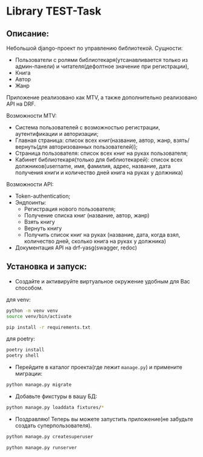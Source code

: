 # Library TEST-Task
## Описание:
Небольшой django-проект по управлению библиотекой.
Сущности:
* Пользователи с ролями библиотекаря(утсанавливается только из админ-панели) и читателя(дефолтное значение при регистрации),
* Книга
* Автор
* Жанр

Приложение реализовано как MTV, а также дополнительно реализовано API на DRF.

Возможности MTV:
* Система пользователей с возможностью регистрации, аутентификации и авторизации;
* Главная страница: список всех книг(название, автор, жанр, взять/вернуть(для авторизованных пользователей));
* Страница пользователя: список всех книг на руках пользователя;
* Кабинет библиотекаря(только для библиотекарей): список всех должников(username, имя, фамилия, адрес, название, дата получения книги и количество дней книга на руках у должника)

Возможности API:
* Token-authentication;
* Эндпоинты:
    * Регистрация нового пользователя;
    * Получение списка книг (название, автор, жанр)
    * Взять книгу
    * Вернуть книгу
    * Получить список книг на руках (название, дата, когда взял, количество дней, сколько книга на руках у должника)
* Документация API на drf-yasg(swagger, redoc)


## Установка и запуск:
* Создайте и активируйте виртуальное окружение удобным для Вас способом.

для venv:
```sh
python -m venv venv
source venv/bin/activate

pip install -r requirements.txt
```

для poetry:
```sh
poetry install
poetry shell
```

* Перейдите в каталог проекта(где лежит `manage.py`)  и примените миграции:
```sh
python manage.py migrate
```

* Добавьте фикстуры в вашу БД:
```sh
python manage.py loaddata fixtures/*
```

* Поздравляю! Теперь вы можете запустить приложение(не забудьте создать суперпользователя).

```sh
python manage.py createsuperuser
```

```sh
python manage.py runserver
```
